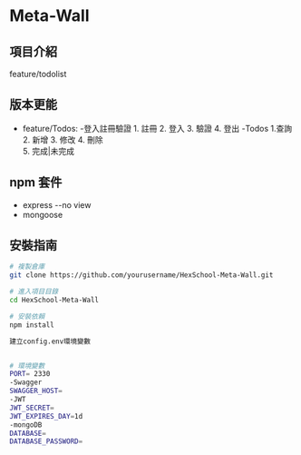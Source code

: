 # Meta-Wall


## 項目介紹
feature/todolist 

## 版本更能
- feature/Todos: 
   -登入註冊驗證
        1. 註冊
        2. 登入
        3. 驗證
        4. 登出
   -Todos
        1.查詢        
        2. 新增
        3. 修改
        4. 刪除       
        5. 完成|未完成
## npm 套件
- express --no view
- mongoose


## 安裝指南
```bash
# 複製倉庫
git clone https://github.com/yourusername/HexSchool-Meta-Wall.git

# 進入項目目錄
cd HexSchool-Meta-Wall

# 安裝依賴
npm install

建立config.env環境變數


# 環境變數
PORT= 2330
-Swagger
SWAGGER_HOST=
-JWT
JWT_SECRET=
JWT_EXPIRES_DAY=1d
-mongoDB
DATABASE=
DATABASE_PASSWORD=


